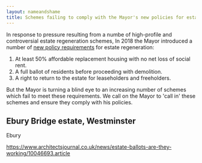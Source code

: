 ```yaml
---
layout: nameandshame
title: Schemes failing to comply with the Mayor's new policies for estate regeneration
---
```

In response to pressure resulting from a numbe of high-profile and controversial estate regeneration schemes, In 2018 the Mayor introduced a number of <a href="https://www.london.gov.uk/sites/default/files/better-homes-for-local-people-the-mayors-good-practice-guide-to-estate-regeneration.pdf">new policy requirements</a> for estate regeneration:
		      
1. At least 50% affordable replacement housing with no net loss of social rent.
2. A full ballot of residents before proceeding with demolition.
3. A right to return to the estate for leaseholders and freeholders.

But the Mayor is turning a blind eye to an increasing number of schemes which fail to meet these requirements. We call on the Mayor to 'call in' these schemes and ensure they comply with his policies.

## Ebury Bridge estate, Westminster
Ebury 

https://www.architectsjournal.co.uk/news/estate-ballots-are-they-working/10046693.article


